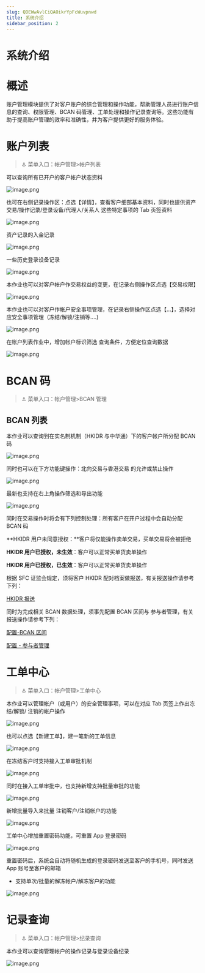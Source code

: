```yaml
---
slug: QDEWwAvlCiQAOikrYpFcWuvpnwd
title: 系统介绍
sidebar_position: 2
---
```



# 系统介绍


# 概述


账户管理模块提供了对客户账户的综合管理和操作功能，帮助管理人员进行账户信息的查询、权限管理、BCAN 码管理、工单处理和操作记录查询等。这些功能有助于提高账户管理的效率和准确性，并为客户提供更好的服务体验。


# 账户列表


> ⚓ 菜单入口：帐户管理>帐户列表


可以查询所有已开户的客户帐户状态资料


![image.png](/assets/7eaa981a9a0aa637b1a20789855cbc29.png)


也可在右侧记录操作区：点选【详情】，查看客户细部基本资料，同时也提供资产交易/操作记录/登录设备/代理人/关系人 这些特定事项的 Tab 页签资料


![image.png](/assets/9ca6081077c7fc8a586d8141638e42c7.png)


 资产记录的入金记录


![image.png](/assets/4bc877874a2270a57f659d078c9eb0cc.png)


一些历史登录设备记录


![image.png](/assets/1b59adfb90f4a43b3f261cfea6fb86b3.png)


本作业也可以对客户帐户作交易权益的变更，在记录右侧操作区点选【交易权限】


![image.png](/assets/38f4919dafb8b4d81862de25c0868310.png)


本作业也可以对客户作帐户安全事项管理，在记录右侧操作区点选【...】，选择对应安全事项管理（冻结/解锁/注销等....)


![image.png](/assets/39d440fc78cd55b74cedf0fdccc0b521.png)


在帐户列表作业中，增加帐户标识筛选 查询条件，方便定位查询数据


![image.png](/assets/5ee1db6111491d3dcaf4bdd6592278fe.png)


# BCAN 码


> ⚓ 菜单入口：帐户管理>BCAN 管理


## BCAN 列表


本作业可以查询到在实名制机制（HKIDR 与中华通）下的客户帐户所分配 BCAN 码


![image.png](/assets/ca2c3df23aa1f83d8311f45fc913c116.png)


同时也可以在下方功能键操作：北向交易与香港交易 的允许或禁止操作


![image.png](/assets/c1fa620258adb2aac20ef39116af3aef.png)


最新也支持在右上角操作筛选和导出功能


![image.png](/assets/f38070621b207107ca3ac260884f396a.png)


同时在交易操作时将会有下列控制处理：所有客户在开户过程中会自动分配 BCAN 码


**HKIDR 用户未同意授权：**客户将仅能操作卖单交易，买单交易将会被拒绝


**HKIDR 用户已授权，未生效**：客户可以正常买单货卖单操作


**HKIDR 用户已授权，已生效**：客户可以正常买单货卖单操作


根据 SFC 证监会规定，须将客户 HKIDR 配对档案做报送，有关报送操作请参考下列：


[HKIDR 报送](https://longbridge.feishu.cn/wiki/T8IiwGsqdih0XDkLsfFc3hNcnqf?from=from_copylink) 


同时为完成相关 BCAN 数据处理，须事先配置 BCAN 区间与 参与者管理，有关报送操作请参考下列：


[配置-BCAN 区间](https://longbridge.feishu.cn/wiki/Intlw1TqbijZw2kFGqXcx2ZrnPg?from=from_copylink) 


[配置 - 参与者管理](https://longbridge.feishu.cn/wiki/DUjAw62kGicB7jken4CcBaYpnCd?from=from_copylink) 


# 工单中心


> ⚓ 菜单入口：帐户管理>工单中心


本作业可以管理帐户（或用户）的安全管理事项，可以在对应 Tab 页签上作出冻结/解锁/ 注销的帐户操作


![image.png](/assets/5a9bc017aec30586026d1d1850d98bfb.png)


也可以点选【新建工单】，建一笔新的工单信息


![image.png](/assets/c9621d279052078a804e40adbc21ba5d.png)


在冻结客户时支持接入工单审批机制


![image.png](/assets/821dca630f4cbe6673528d3afe93474b.png)


同时在接入工单审批中，也支持新增支持批量审批的功能


![image.png](/assets/bc19fd9ce30e2b3055b563ff35b137b6.png)


新增批量导入来批量 注销客户/注销帐户的功能


![image.png](/assets/f213aa1acc44f5fb97ca38052b66d6d3.png)


工单中心增加重置密码功能，可重置 App 登录密码


![image.png](/assets/3f93df43bd6f5d83d9a397ad8f2033de.png)


重置密码后，系统会自动将随机生成的登录密码发送至客户的手机号，同时发送 App 账号至客户的邮箱

- 支持单次/批量的解冻帐户/解冻客户的功能

![image.png](/assets/1e5e5017759e5d757356da0b28c86c08.png)


# 记录查询


> ⚓ 菜单入口：帐户管理>纪录查询


本作业可以查询管理帐户的操作记录与登录设备纪录


![image.png](/assets/1ad6963408028e0fd99831ee72eda700.png)

